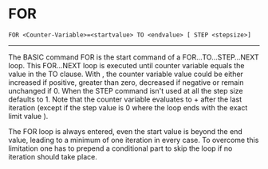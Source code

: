 # FOR
```
FOR <Counter-Variable>=<startvalue> TO <endvalue> [ STEP <stepsize>]
```
---
The BASIC command FOR is the start command of a FOR…TO…STEP…NEXT loop. This FOR...NEXT loop is executed until counter variable equals the value in the TO clause. With <stepsize>, the counter variable value could be either increased if positive, greater than zero, decreased if negative or remain unchanged if 0. When the STEP command isn't used at all the step size defaults to 1. Note that the counter variable evaluates to <endvalue> + <stepsize> after the last iteration (except if the step value is 0 where the loop ends with the exact limit value <endvalue>).

The FOR loop is always entered, even the start value is beyond the end value, leading to a minimum of one iteration in every case. To overcome this limitation one has to prepend a conditional part to skip the loop if no iteration should take place.